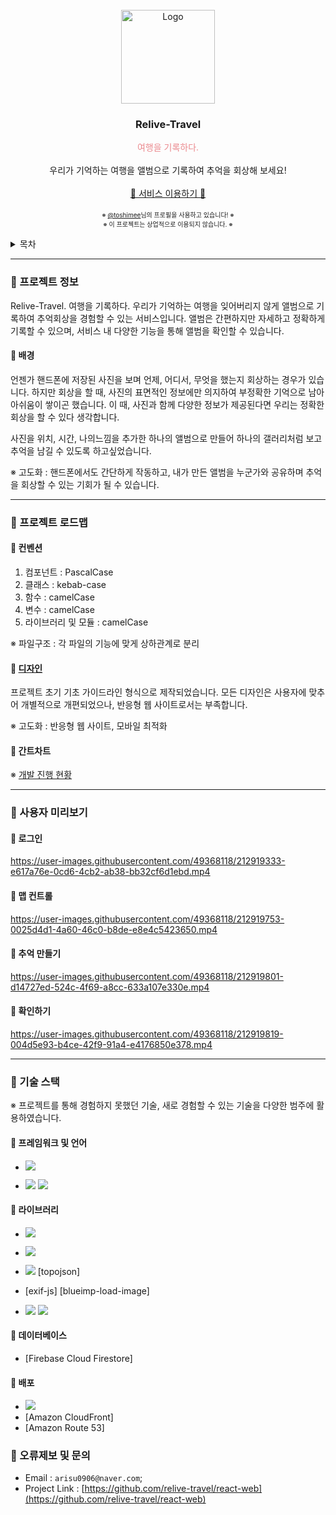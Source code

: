 <!-- PROJECT LOGO -->
<br />
<div align="center">
  <a href="https://github.com/relive-travel/react-web">
    <img src="https://relivetravel.s3.ap-northeast-2.amazonaws.com/image/assets/logo.png" alt="Logo" width="150" height="150">
  </a>

  <h3 align="center">Relive-Travel</h3>

  <p align="center">
    <span style="color: #EB898E;">여행을 기록하다.</span>
    <br />
    <br />
    우리가 기억하는 여행을 앨범으로 기록하여 추억을 회상해 보세요!
    <br />
    <br />
    <a href="https://relive-travel.site">🐇 서비스 이용하기 🥕</a>
    <br />
    <br />
    <span style="font-size: 10px;">※ <a href="https://www.instagram.com/toshimee">@toshimee</a>님의 프로필을 사용하고 있습니다! ※</span>
    <br />
    <span style="font-size: 10px;">※ 이 프로젝트는 상업적으로 이용되지 않습니다. ※</span>
  </p>
</div>

<!-- TABLE OF CONTENTS -->
<details>
  <summary>목차</summary>
  <ol>
    <li>
      <a href="#🐇 프로젝트 정보">🐇 프로젝트 정보</a>
      <ul>
        <li><a href="#🥕 배경">🥕 배경</a></li>
      </ul>
    </li>
    <li>
      <a href="#🐇 프로젝트 로드맵">🐇 프로젝트 로드맵</a>
      <ul>
        <li><a href="#🥕 컨벤션">🥕 컨벤션</a></li>
        <li><a href="#🥕 디자인">🥕 디자인</a></li>
        <li><a href="#🥕 간트차트">🥕 간트차트</a></li>
      </ul>
    </li>
    <li>
      <a href="#🐇 사용자 미리보기">🐇 사용자 미리보기</a>
      <ul>
        <li><a href="#🥕 로그인">🥕 로그인</a></li>
        <li><a href="#🥕 맵 컨트롤">🥕 맵 컨트롤</a></li>
        <li><a href="#🥕 추억 만들기">🥕 추억 만들기</a></li>
        <li><a href="#🥕 확인하기">🥕 확인하기</a></li>
      </ul>
    </li>
    <li>
      <a href="#🐇 프로젝트 기술스택">🐇 프로젝트 기술스택</a>
      <ul>
        <li><a href="#🥕 프레임워크">🥕 프레임워크</a></li>
        <li><a href="#🥕 라이브러리">🥕 라이브러리</a></li>
        <li><a href="#🥕 데이터베이스">🥕 데이터베이스</a></li>
        <li><a href="#🥕 배포">🥕 배포</a></li>
      </ul>
    </li>
    <li><a href="#🐇 오류제보 및 문의">🐇 오류제보 및 문의</a></li>
  </ol>
</details>

---

### 🐇 프로젝트 정보

Relive-Travel. 여행을 기록하다.
우리가 기억하는 여행을 잊어버리지 않게 앨범으로 기록하여 추억회상을 경험할 수 있는 서비스입니다.
앨범은 간편하지만 자세하고 정확하게 기록할 수 있으며, 서비스 내 다양한 기능을 통해 앨범을 확인할 수 있습니다.

#### 🥕 배경

언젠가 핸드폰에 저장된 사진을 보며 언제, 어디서, 무엇을 했는지 회상하는 경우가 있습니다. 하지만 회상을 할 때, 사진의 표면적인 정보에만 의지하여 부정확한 기억으로 남아 아쉬움이 쌓이곤 했습니다. 이 때, 사진과 함께 다양한 정보가 제공된다면 우리는 정확한 회상을 할 수 있다 생각합니다.

사진을 위치, 시간, 나의느낌을 추가한 하나의 앨범으로 만들어 하나의 갤러리처럼 보고 추억을 남길 수 있도록 하고싶었습니다.

※ 고도화 : 핸드폰에서도 간단하게 작동하고, 내가 만든 앨범을 누군가와 공유하며 추억을 회상할 수 있는 기회가 될 수 있습니다.

---

### 🐇 프로젝트 로드맵

#### 🥕 컨벤션

1. 컴포넌트 : PascalCase
2. 클래스 : kebab-case
3. 함수 : camelCase
4. 변수 : camelCase
5. 라이브러리 및 모듈 : camelCase

※ 파일구조 : 각 파일의 기능에 맞게 상하관계로 분리

#### 🥕 [디자인][wireframe-url]

프로젝트 초기 기초 가이드라인 형식으로 제작되었습니다.
모든 디자인은 사용자에 맞추어 개별적으로 개편되었으나, 반응형 웹 사이트로서는 부족합니다.

※ 고도화 : 반응형 웹 사이트, 모바일 최적화

#### 🥕 간트차트

※ [개발 진행 현황][gantchart-url]

---

### 🐇 사용자 미리보기

#### 🥕 로그인

https://user-images.githubusercontent.com/49368118/212919333-e617a76e-0cd6-4cb2-ab38-bb32cf6d1ebd.mp4

#### 🥕 맵 컨트롤

https://user-images.githubusercontent.com/49368118/212919753-0025d4d1-4a60-46c0-b8de-e8e4c5423650.mp4

#### 🥕 추억 만들기

https://user-images.githubusercontent.com/49368118/212919801-d14727ed-524c-4f69-a8cc-633a107e330e.mp4

#### 🥕 확인하기

https://user-images.githubusercontent.com/49368118/212919819-004d5e93-b4ce-42f9-91a4-e4176850e378.mp4

---

### 🐇 기술 스택

※ 프로젝트를 통해 경험하지 못했던 기술, 새로 경험할 수 있는 기술을 다양한 범주에 활용하였습니다.

#### 🥕 프레임워크 및 언어

- <img src="https://img.shields.io/badge/React-61DAFB?style=flat-square&logo=React&logoColor=white"/></a>

- <img src="https://img.shields.io/badge/JavaScript-F7DF1E?style=flat-square&logo=JavaScript&logoColor=white"/></a> <img src="https://img.shields.io/badge/Sass-CC6699?style=flat-square&logo=Sass&logoColor=white"/></a>

#### 🥕 라이브러리

- <img src="https://img.shields.io/badge/Redux-764ABC?style=flat-square&logo=Redux&logoColor=white"/></a>

- <img src="https://img.shields.io/badge/React Router-CA4245?style=flat-square&logo=React Router&logoColor=white"/></a>

- <img src="https://img.shields.io/badge/D3.js-F9A03C?style=flat-square&logo=D3.js&logoColor=white"/></a> [topojson]

- [exif-js] [blueimp-load-image]

- <img src="https://img.shields.io/badge/MUI-007FFF?style=flat-square&logo=MUI&logoColor=white"/></a> <img src="https://img.shields.io/badge/Swiper-6332F6?style=flat-square&logo=Swiper&logoColor=white"/></a>

#### 🥕 데이터베이스

- [Firebase Cloud Firestore]

#### 🥕 배포

- <img src="https://img.shields.io/badge/Amazon S3-569A31?style=flat-square&logo=Amazon S3&logoColor=white"/></a>
- [Amazon CloudFront]
- [Amazon Route 53]

<!-- CONTACT -->

### 🐇 오류제보 및 문의

- Email : `arisu0906@naver.com`;
- Project Link : [https://github.com/relive-travel/react-web](https://github.com/relive-travel/react-web)

<!-- url reference -->

[wireframe-url]: https://www.figma.com/file/v1hmKg1HZrWw1iy6A2GBms/Relive-travel?node-id=1%3A4
[gantchart-url]: https://www.notion.so/62cea3f27f42402090bc0c4a1b73911f
